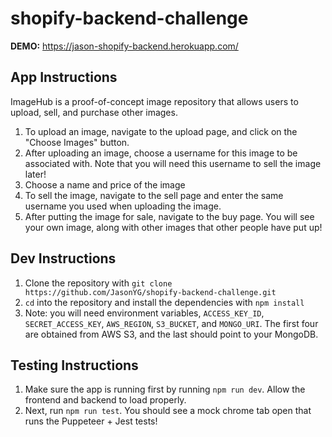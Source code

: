 # shopify-backend-challenge

**DEMO:** https://jason-shopify-backend.herokuapp.com/

## App Instructions
ImageHub is a proof-of-concept image repository that allows users to upload, sell, and purchase other images.

1. To upload an image, navigate to the upload page, and click on the "Choose Images" button. 
2. After uploading an image, choose a username for this image to be associated with. Note that you will need this username to sell the image later!
3. Choose a name and price of the image
4. To sell the image, navigate to the sell page and enter the same username you used when uploading the image.
5. After putting the image for sale, navigate to the buy page. You will see your own image, along with other images that other people have put up!

## Dev Instructions
1. Clone the repository with `git clone https://github.com/JasonYG/shopify-backend-challenge.git`
2. `cd` into the repository and install the dependencies with `npm install`
3. Note: you will need environment variables, `ACCESS_KEY_ID`, `SECRET_ACCESS_KEY`, `AWS_REGION`, `S3_BUCKET`, and `MONGO_URI`. The first four are obtained from AWS S3, and the last should point to your MongoDB.

## Testing Instructions
1. Make sure the app is running first by running `npm run dev`. Allow the frontend and backend to load properly.
2. Next, run `npm run test`. You should see a mock chrome tab open that runs the Puppeteer + Jest tests!

